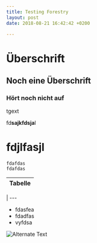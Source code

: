 ```yaml
---
title: Testing Forestry
layout: post
date: 2018-08-21 16:42:42 +0200

---
```

# Überschrift

## Noch eine Überschrift

### Hört noch nicht auf

tgext

fd**sajkfdsja**l

# fdjlfasjl

    fdafdas
    fdafdas
    

| Tabelle |  
| -------- |

| ---

* fdasfea
* fdadfas
* vyfdsa

![Alternate Text](/uploads/2017/11/14/joseph-gonzalez-399972.jpg "Title")